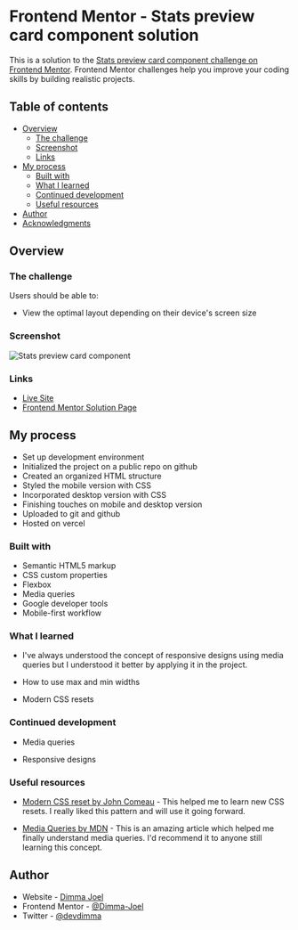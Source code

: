 # Frontend Mentor - Stats preview card component solution

This is a solution to the [Stats preview card component challenge on Frontend Mentor](https://www.frontendmentor.io/challenges/stats-preview-card-component-8JqbgoU62). Frontend Mentor challenges help you improve your coding skills by building realistic projects.

## Table of contents

- [Overview](#overview)
  - [The challenge](#the-challenge)
  - [Screenshot](#screenshot)
  - [Links](#links)
- [My process](#my-process)
  - [Built with](#built-with)
  - [What I learned](#what-i-learned)
  - [Continued development](#continued-development)
  - [Useful resources](#useful-resources)
- [Author](#author)
- [Acknowledgments](#acknowledgments)

## Overview

### The challenge

Users should be able to:

- View the optimal layout depending on their device's screen size

### Screenshot

![Stats preview card component](/design/desktop-design.jpg)

### Links

- [Live Site](https://frontend-mentor-challenges-6nz6.vercel.app/)
- [Frontend Mentor Solution Page](https://github.com/Dimma-Joel/frontend-mentor-challenges/tree/main/stats-preview-card-component-main/stats-preview-card-component-main)

## My process

- Set up development environment
- Initialized the project on a public repo on github
- Created an organized HTML structure
- Styled the mobile version with CSS
- Incorporated desktop version with CSS
- Finishing touches on mobile and desktop version
- Uploaded to git and github
- Hosted on vercel

### Built with

- Semantic HTML5 markup
- CSS custom properties
- Flexbox
- Media queries
- Google developer tools
- Mobile-first workflow

### What I learned

- I've always understood the concept of responsive designs using media queries but I understood it better by applying it in the project.

- How to use max and min widths

- Modern CSS resets

### Continued development

- Media queries

- Responsive designs

### Useful resources

- [Modern CSS reset by John Comeau](https://www.joshwcomeau.com/css/custom-css-reset/) - This helped me to learn new CSS resets. I really liked this pattern and will use it going forward.

- [Media Queries by MDN](https://developer.mozilla.org/en-US/docs/Web/CSS/CSS_media_queries/Using_media_queries) - This is an amazing article which helped me finally understand media queries. I'd recommend it to anyone still learning this concept.

## Author

- Website - [Dimma Joel](https://portfolio-website-six-bice-55.vercel.app/)
- Frontend Mentor - [@Dimma-Joel](https://www.frontendmentor.io/profile/Dimma-Joel)
- Twitter - [@devdimma](https://x.com/devdimma)
